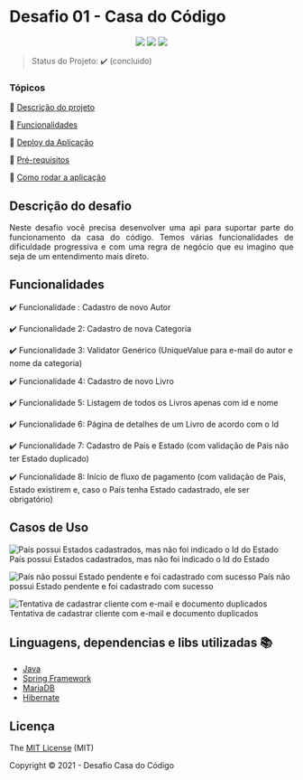 <h1>Desafio 01 - Casa do Código</h1> 

<p align="center">
  <img src="https://img.shields.io/static/v1?label=spring&message=framework&color=GREEN&style=for-the-badge&logo=SPRING"/> <img src="http://img.shields.io/static/v1?label=License&message=MIT&color=orange&style=for-the-badge"/> <img src="http://img.shields.io/static/v1?label=STATUS&message=CONCLUIDO&color=GREEN&style=for-the-badge"/>
</p>

> Status do Projeto: :heavy_check_mark: (concluido)

### Tópicos 

:small_orange_diamond: [Descrição do projeto](#descrição-do-projeto)

:small_orange_diamond: [Funcionalidades](#funcionalidades)

:small_orange_diamond: [Deploy da Aplicação](#deploy-da-aplicação-dash)

:small_orange_diamond: [Pré-requisitos](#pré-requisitos)

:small_orange_diamond: [Como rodar a aplicação](#como-rodar-a-aplicação-arrow_forward)


## Descrição do desafio 

<p align="justify">
  Neste desafio você precisa desenvolver uma api para suportar parte do funcionamento da casa do código. Temos várias funcionalidades de dificuldade progressiva e com uma regra de negócio que eu imagino que seja de um entendimento mais direto.
</p>

## Funcionalidades

:heavy_check_mark: Funcionalidade : Cadastro de novo Autor  

:heavy_check_mark: Funcionalidade 2: Cadastro de nova Categoria 

:heavy_check_mark: Funcionalidade 3: Validator Genérico (UniqueValue para e-mail do autor e nome da categoria)

:heavy_check_mark: Funcionalidade 4: Cadastro de novo Livro

:heavy_check_mark: Funcionalidade 5: Listagem de todos os Livros apenas com id e nome

:heavy_check_mark: Funcionalidade 6: Página de detalhes de um Livro de acordo com o Id

:heavy_check_mark: Funcionalidade 7: Cadastro de País e Estado (com validação de País não ter Estado duplicado)

:heavy_check_mark: Funcionalidade 8: Início de fluxo de pagamento (com validação de País, Estado existirem e, caso o País tenha Estado cadastrado, ele ser obrigatório)


## Casos de Uso
![País possui Estados cadastrados, mas não foi indicado o Id do Estado](https://imgur.com/kdPqVQZ.gif "País possui Estados cadastrados, mas não foi indicado o Id do Estado")
País possui Estados cadastrados, mas não foi indicado o Id do Estado

![País não possui Estado pendente e foi cadastrado com sucesso](https://imgur.com/RzJEiqG.gif "País não possui Estado pendente e foi cadastrado com sucesso")
País não possui Estado pendente e foi cadastrado com sucesso

![Tentativa de cadastrar cliente com e-mail e documento duplicados](https://imgur.com/NGzeC1y.gif "Tentativa de cadastrar cliente com e-mail e documento duplicados")
Tentativa de cadastrar cliente com e-mail e documento duplicados

## Linguagens, dependencias e libs utilizadas :books:

- [Java](https://docs.oracle.com/en/java/javase/11/index.html)
- [Spring Framework](https://docs.spring.io/spring-framework/docs/current/reference/html/)
- [MariaDB](https://mariadb.org/)
- [Hibernate](https://hibernate.org/)

## Licença 

The [MIT License]() (MIT)

Copyright :copyright: 2021 - Desafio Casa do Código
